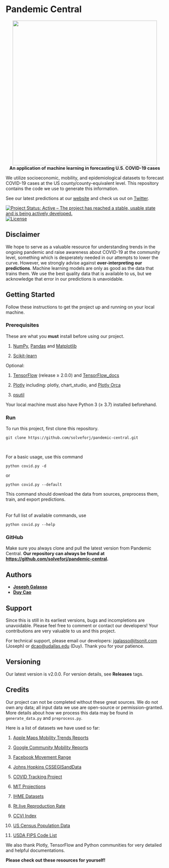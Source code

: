 # Pandemic Central

<p align="center">
  <img width="460" src="https://i.ibb.co/NZHV7dr/Pandemic-Central-clear-background.png"><br>
  <b>An application of machine learning in forecasting U.S. COVID-19 cases</b>
</p>

We utilize socioeconomic, mobility, and epidemiological datasets to forecast COVID-19 cases at the US county/county-equivalent level. This repository contains the code we use to generate this information.


See our latest predictions at our [website](https://itsonit.com) and check us out on [Twitter](https://twitter.com/PandemicCentral).

[![Project Status: Active – The project has reached a stable, usable state and is being actively developed.](https://www.repostatus.org/badges/latest/active.svg)](https://itsonit.com)
[![License](http://img.shields.io/:license-mit-blue.svg)](https://github.com/solveforj/pandemic-central/blob/master/LICENSE.txt)

## Disclaimer
We hope to serve as a valuable  resource for understanding trends in the ongoing pandemic and raise awareness about COVID-19 at the community level, something which is desperately needed in our attempts to lower the curve.  However, we strongly advise against **over-interpreting our predictions**. Machine learning models are only as good as the data that trains them.  We use the best quality data that is available to us, but we acknowledge that error in our predictions is unavoidable.

## Getting Started
Follow these instructions to get the project up and running on your local machine.

### Prerequisites

These are what you **must** install before using our project.

1. [NumPy](https://pypi.org/project/numpy/), [Pandas](https://pandas.pydata.org/) and [Matplotlib](https://pypi.org/project/matplotlib/)

2. [Scikit-learn](https://scikit-learn.org/stable/install.html)

Optional:

1. [TensorFlow](https://www.tensorflow.org/install) (release ≥ 2.0.0) and [TensorFlow_docs](https://github.com/tensorflow/docs)

2. [Plotly](https://plotly.com/) including: plotly, chart_studio, and [Plotly Orca](https://github.com/plotly/orca)
3. [psutil](https://pypi.org/project/psutil/)

Your local machine must also have Python 3 (≥ 3.7) installed beforehand.

### Run
To run this project, first clone this repository.
  ```
  git clone https://github.com/solveforj/pandemic-central.git
  ```
<br>

For a basic usage, use this command
  ```
  python covid.py -d
  ```
or
  ```
  python covid.py --default
  ```
This command should download the data from sources, preprocess them, train, and export predictions.
<br><br><br>
For full list of available commands, use
  ```
  python covid.py --help
  ```

### GitHub
Make sure you always clone and pull the latest version from Pandemic Central.
**Our repository can always be found at https://github.com/solveforj/pandemic-central.**

## Authors
* [**Joseph Galasso**](https://github.com/solveforj/)
* [**Duy Cao**](https://github.com/caominhduy/)

## Support
Since this is still in its earliest versions, bugs and incompletions are unavoidable. Please feel free to comment or contact our developers!
Your contributions are very valuable to us and this project.

For technical support, please email our developers:
[jgalasso@itsonit.com](mailto:jgalasso@itsonit.com) (Joseph) or [dcao@udallas.edu](mailto:dcao@udallas.edu) (Duy). Thank you for your patience.

## Versioning
Our latest version is v2.0.0. For version details, see **Releases** tags.

## Credits
 Our project can not be completed without these great sources. We do not own any data; all input data we use are open-source or permission-granted. More details about how we process this data may be found in `generate_data.py` and `preprocess.py`.

 Here is a list of datasets we have used so far:

1. [Apple Maps Mobility Trends Reports](https://www.apple.com/covid19/mobility)

2. [Google Community Mobility Reports](https://www.google.com/covid19/mobility/)

3. [Facebook Movement Range](https://data.humdata.org/dataset/movement-range-maps)

3. [Johns Hopkins CSSEGISandData](https://github.com/CSSEGISandData/COVID-19/tree/master/csse_covid_19_data/csse_covid_19_daily_reports)

4. [COVID Tracking Project](https://www.covidtracking.com/)

5. [MIT Projections](https://github.com/youyanggu/covid19_projections/blob/master/projections/combined/latest_us.csv)
6.    [IHME Datasets](http://ghdx.healthdata.org/us-data)
7.    [Rt.live Reproduction Rate](https://rt.live/)
8.    [CCVI Index](https://docs.google.com/spreadsheets/d/1qEPuziEpxj-VG11IAZoa5RWEr4GhNoxMn7aBdU76O5k/edit#gid=549685106)
9.    [US Census Population Data](https://www.census.gov/data/tables/time-series/demo/popest/2010s-counties-detail.html)
10.    [USDA FIPS Code List](https://www.ers.usda.gov/data-products/rural-urban-commuting-area-codes/)

We also thank Plotly, TensorFlow and Python communities for very detailed and helpful documentations.

**Please check out these resources for yourself!**
